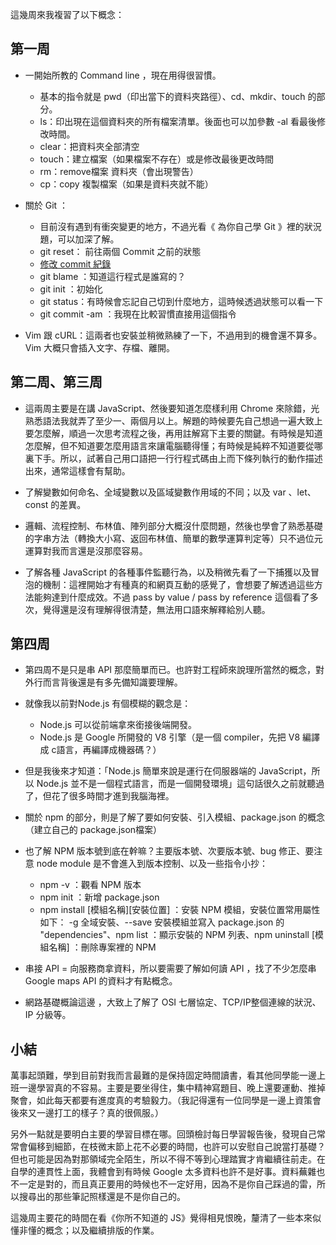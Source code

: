 這幾周來我複習了以下概念：

## 第一周

* 一開始所教的 Command line ，現在用得很習慣。
  * 基本的指令就是 pwd（印出當下的資料夾路徑）、cd、mkdir、touch 的部分。
  * ls：印出現在這個資料夾的所有檔案清單。後面也可以加參數 -al 看最後修改時間。
  *	clear：把資料夾全部清空
  *	touch：建立檔案（如果檔案不存在）或是修改最後更改時間
  *	rm：remove檔案 資料夾（會出現警告） 
  *	cp：copy 複製檔案（如果是資料夾就不能） 

* 關於  Git ：
   * 目前沒有遇到有衝突變更的地方，不過光看《 為你自己學 Git 》裡的狀況題，可以加深了解。
  *	git reset： 前往兩個 Commit 之前的狀態
  * [ 	修改 commit 紀錄 ](https://gitbook.tw/chapters/using-git/amend-commit1.html)
  * git blame ：知道這行程式是誰寫的？
  *	git init ：初始化
  * git status：有時候會忘記自己切到什麼地方，這時候透過狀態可以看一下
  * git commit -am ：我現在比較習慣直接用這個指令

* Vim 跟 cURL：這兩者也安裝並稍微熟練了一下，不過用到的機會還不算多。Vim 大概只會插入文字、存檔、離開。

## 第二周、第三周

* 這兩周主要是在講 JavaScript、然後要知道怎麼樣利用 Chrome 來除錯，光熟悉語法我就弄了至少一、兩個月以上。解題的時候要先自己想過一遍大致上要怎麼解，順過一次思考流程之後，再用註解寫下主要的關鍵。有時候是知道怎麼解，但不知道要怎麼用語言來讓電腦聽得懂；有時候是純粹不知道要從哪裏下手。所以，試著自己用口語把一行行程式碼由上而下條列執行的動作描述出來，通常這樣會有幫助。

* 了解變數如何命名、全域變數以及區域變數作用域的不同；以及 var 、let、const 的差異。

* 邏輯、流程控制、布林值、陣列部分大概沒什麼問題，然後也學會了熟悉基礎的字串方法（轉換大小寫、返回布林值、簡單的數學運算判定等）只不過位元運算對我而言還是沒那麼容易。

* 了解各種 JavaScript 的各種事件監聽行為，以及稍微先看了一下捕獲以及冒泡的機制：這裡開始才有種真的和網頁互動的感覺了，會想要了解透過這些方法能夠達到什麼成效。不過  pass by value / pass by reference 這個看了多次，覺得還是沒有理解得很清楚，無法用口語來解釋給別人聽。

## 第四周

*  第四周不是只是串 API 那麼簡單而已。也許對工程師來說理所當然的概念，對外行而言背後還是有多先備知識要理解。

* 就像我以前對Node.js 有個模糊的觀念是： 
  * Node.js 可以從前端拿來銜接後端開發。
  * Node.js 是 Google 所開發的 V8 引擎（是一個 compiler，先把 V8 編譯成 c語言，再編譯成機器碼？）
 
 * 但是我後來才知道：「Node.js 簡單來說是運行在伺服器端的 JavaScript，所以 Node.js 並不是一個程式語言，而是一個開發環境」這句話很久之前就聽過了，但花了很多時間才進到我腦海裡。
 
 * 關於 npm 的部分，則是了解了要如何安裝、引入模組、package.json 的概念（建立自己的 package.json檔案）
 
 * 也了解 NPM 版本號到底在幹嘛？主要版本號、次要版本號、bug 修正、要注意 node module 是不會進入到版本控制、以及一些指令小抄：
   * npm -v ：觀看 NPM 版本
   * npm init ：新增 package.json
   * npm install [模組名稱][安裝位置] ：安裝 NPM 模組，安裝位置常用屬性如下： -g  全域安裝、--save  安裝模組並寫入 package.json 的 "dependencies"、npm list ：顯示安裝的 NPM 列表、npm uninstall [模組名稱] ：刪除專案裡的 NPM

* 串接 API = 向服務商拿資料，所以要需要了解如何讀 API ，找了不少怎麼串 Google maps API 的資料才有點概念。

* 網路基礎概論這邊 ，大致上了解了  OSI 七層協定、TCP/IP整個連線的狀況、IP 分級等。 

## 小結

萬事起頭難，學到目前對我而言最難的是保持固定時間讀書，看其他同學能一邊上班一邊學習真的不容易。主要是要坐得住，集中精神寫題目、晚上還要運動、推掉聚會，如此每天都要有進度真的考驗毅力。（我記得還有一位同學是一邊上資策會後來又一邊打工的樣子？真的很佩服。）

另外一點就是要明白主要的學習目標在哪。回頭檢討每日學習報告後，發現自己常常會偏移到細節，在枝微末節上花不必要的時間，也許可以安慰自己說當打基礎？但也可能是因為對那領域完全陌生，所以不得不等到心理踏實才肯繼續往前走。在自學的連貫性上面，我體會到有時候 Google 太多資料也許不是好事。資料蕪雜也不一定是對的，而且真正要用的時候也不一定好用，因為不是你自己踩過的雷，所以搜尋出的那些筆記照樣還是不是你自己的。

這幾周主要花的時間在看《你所不知道的 JS》覺得相見恨晚，釐清了一些本來似懂非懂的概念；以及繼續排版的作業。

